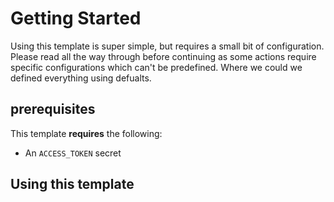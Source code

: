 # Getting Started

Using this template is super simple, but requires a small bit of configuration. Please read all the way through before continuing as some actions require specific configurations which can't be predefined. Where we could we defined everything using defualts.

## prerequisites

This template **requires** the following:

- An `ACCESS_TOKEN` secret

## Using this template
